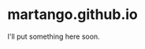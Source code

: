 # martango.github.io

I'll put something here soon.

<span>
  <script>
    console.log("Does javascript work in markdown?");
    console.log("Looks like it does.");
  </script>
</span>
